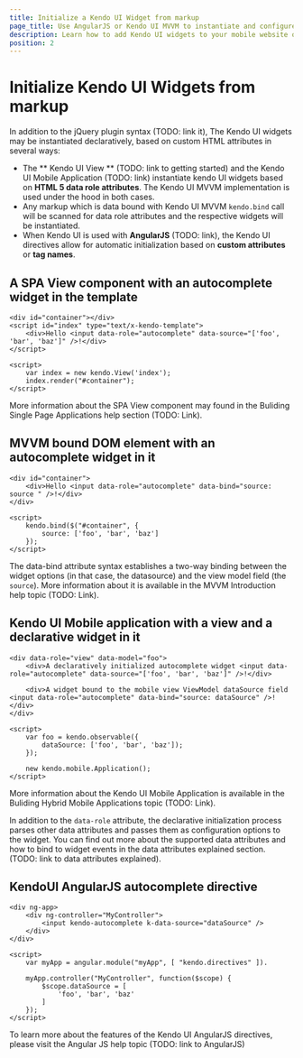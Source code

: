 ```yaml
---
title: Initialize a Kendo UI Widget from markup
page_title: Use AngularJS or Kendo UI MVVM to instantiate and configure Kendo UI widgets
description: Learn how to add Kendo UI widgets to your mobile website or web application.
position: 2
---
```


# Initialize Kendo UI Widgets from markup

In addition to the jQuery plugin syntax (TODO: link it), The Kendo UI widgets may be instantiated declaratively, based on custom HTML attributes in several ways:

* The ** Kendo UI View ** (TODO: link to getting started) and the Kendo UI Mobile Application (TODO: link) instantiate kendo UI widgets based on **HTML 5 data role attributes**. The Kendo UI MVVM implementation is used under the hood in both cases.
* Any markup which is data bound with Kendo UI MVVM `kendo.bind` call will be scanned for data role attributes and the respective widgets will be instantiated.
* When Kendo UI is used with **AngularJS** (TODO: link), the Kendo UI directives allow for automatic initialization based on **custom attributes** or **tag names**.

## A SPA View component with an autocomplete widget in the template

    <div id="container"></div>
    <script id="index" type="text/x-kendo-template">
        <div>Hello <input data-role="autocomplete" data-source="['foo', 'bar', 'baz']" />!</div>
    </script>

    <script>
        var index = new kendo.View('index');
        index.render("#container");
    </script>

More information about the SPA View component may found in the Buliding Single Page Applications help section (TODO: Link).

## MVVM bound DOM element with an autocomplete widget in it

    <div id="container">
        <div>Hello <input data-role="autocomplete" data-bind="source: source " />!</div>
    </div>

    <script>
        kendo.bind($("#container", {
            source: ['foo', 'bar', 'baz']
        });
    </script>

The data-bind attribute syntax establishes a two-way binding between the widget options (in that case, the datasource) and the view model field (the `source`). More information about it is available in the MVVM Introduction help topic (TODO: Link).

## Kendo UI Mobile application with a view and a declarative widget in it

    <div data-role="view" data-model="foo">
        <div>A declaratively initialized autocomplete widget <input data-role="autocomplete" data-source="['foo', 'bar', 'baz']" />!</div>

        <div>A widget bound to the mobile view ViewModel dataSource field <input data-role="autocomplete" data-bind="source: dataSource" />!</div>
    </div>

    <script>
        var foo = kendo.observable({
            dataSource: ['foo', 'bar', 'baz']);
        });

        new kendo.mobile.Application();
    </script>


More information about the Kendo UI Mobile Application is available in the Buliding Hybrid Mobile Applications topic (TODO: Link).

In addition to the `data-role` attribute, the declarative initialization process parses other data attributes and passes them as configuration options to the widget.
You can find out more about the supported data attributes and how to bind to widget events in the data attributes explained section.  (TODO: link to data attributes explained).


## KendoUI AngularJS autocomplete directive

    <div ng-app>
        <div ng-controller="MyController">
            <input kendo-autocomplete k-data-source="dataSource" />
        </div>
    </div>

    <script>
        var myApp = angular.module("myApp", [ "kendo.directives" ]).

        myApp.controller("MyController", function($scope) {
            $scope.dataSource = [
                'foo', 'bar', 'baz'
            ]
        });
    </script>

To learn more about the features of the Kendo UI AngularJS directives, please visit the Angular JS help topic (TODO: link to AngularJS)
